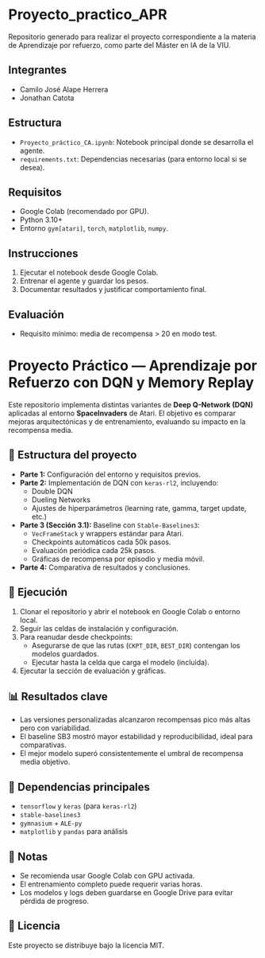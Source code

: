 # Proyecto_practico_APR
Repositorio generado para realizar el proyecto correspondiente a la materia de Aprendizaje por refuerzo, como parte del Máster en IA de la VIU.

## Integrantes
- Camilo José Alape Herrera
- Jonathan Catota

## Estructura
- `Proyecto_práctico_CA.ipynb`: Notebook principal donde se desarrolla el agente.
- `requirements.txt`: Dependencias necesarias (para entorno local si se desea).

## Requisitos
- Google Colab (recomendado por GPU).
- Python 3.10+
- Entorno `gym[atari]`, `torch`, `matplotlib`, `numpy`.

## Instrucciones
1. Ejecutar el notebook desde Google Colab.
2. Entrenar el agente y guardar los pesos.
3. Documentar resultados y justificar comportamiento final.

## Evaluación
- Requisito mínimo: media de recompensa > 20 en modo test.

# Proyecto Práctico — Aprendizaje por Refuerzo con DQN y Memory Replay

Este repositorio implementa distintas variantes de **Deep Q-Network (DQN)** aplicadas al entorno **SpaceInvaders** de Atari. El objetivo es comparar mejoras arquitectónicas y de entrenamiento, evaluando su impacto en la recompensa media.

## 📂 Estructura del proyecto

- **Parte 1:** Configuración del entorno y requisitos previos.
- **Parte 2:** Implementación de DQN con `keras-rl2`, incluyendo:
  - Double DQN
  - Dueling Networks
  - Ajustes de hiperparámetros (learning rate, gamma, target update, etc.)
- **Parte 3 (Sección 3.1):** Baseline con `Stable-Baselines3`:
  - `VecFrameStack` y wrappers estándar para Atari.
  - Checkpoints automáticos cada 50k pasos.
  - Evaluación periódica cada 25k pasos.
  - Gráficas de recompensa por episodio y media móvil.
- **Parte 4:** Comparativa de resultados y conclusiones.

## 🚀 Ejecución

1. Clonar el repositorio y abrir el notebook en Google Colab o entorno local.
2. Seguir las celdas de instalación y configuración.
3. Para reanudar desde checkpoints:
   - Asegurarse de que las rutas (`CKPT_DIR`, `BEST_DIR`) contengan los modelos guardados.
   - Ejecutar hasta la celda que carga el modelo (incluida).
4. Ejecutar la sección de evaluación y gráficas.

## 📊 Resultados clave

- Las versiones personalizadas alcanzaron recompensas pico más altas pero con variabilidad.
- El baseline SB3 mostró mayor estabilidad y reproducibilidad, ideal para comparativas.
- El mejor modelo superó consistentemente el umbral de recompensa media objetivo.

## 📌 Dependencias principales

- `tensorflow` y `keras` (para `keras-rl2`)
- `stable-baselines3`
- `gymnasium` + `ALE-py`
- `matplotlib` y `pandas` para análisis

## 📝 Notas

- Se recomienda usar Google Colab con GPU activada.
- El entrenamiento completo puede requerir varias horas.
- Los modelos y logs deben guardarse en Google Drive para evitar pérdida de progreso.

## 📄 Licencia

Este proyecto se distribuye bajo la licencia MIT.
